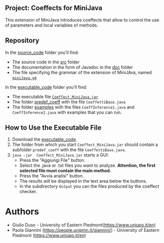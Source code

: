 ## **Project: Coeffects for MiniJava**
This extension of MiniJava introduces coeffects that allow to control the use of parameters and local variables of methods.

## **Repository**
In the [source_code](./source_code) folder you'll find:
- The source code in the [src](./source_code/src) folder
- The documentation in the form of Javadoc in the [doc](./source_code/doc) folder
- The file specifying the grammar of the extension of MiniJAva, named [`miniJava.g4`](./source_code/CfMj.g4)

In the [executable_code](./executable_code) folder you'll find:
- The executable file [`Coeffect_MiniJava.jar`](./executable_code/Coeffect_MiniJava.jar)
- The folder  [predef_coeff](./executable_code/predef_coeff) with the file `CoeffettiBase.java`
- The folder [examples](./executable_code/examples) with the files `CoeffInference1.java` and `CoeffInference2.java` with examples that you can run.

## **How to Use the Executable File**
1. Download the [executable_code](./executable_code).
2. The folder from which you start  `Coeffect_MiniJava.jar` should contain a subfolder `predef_coeff` with the file `CoeffettiBase.java`.
3. `java -jar  Coeffect_MiniJava.jar` starts a GUI:
   - Press the "Aggiungi File" button.
   - Select the .java or .txt files you want to analyze. **Attention, the first selected file must contain the main method.**
   - Press the "Avvia analisi" button.
   - The results will be displayed in the text area below the buttons.
   - In the subdirectory `Output` you can the files produced by the coeffect checker.

# Authors

* Giulio Duso - University of Eastern Piedmont(https://www.uniupo.it/en)
* Paola Giannini (https://people.unipmn.it/giannini/) - University of Eastern Piedmont (https://www.uniupo.it/en)
